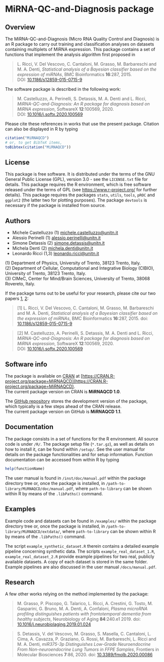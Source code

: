 # MiRNA-QC-and-Diagnosis package

## Overview

The MiRNA-QC-and-Diagnosis (Micro RNA Quality Control and Diagnosis) is an R package to carry out training and classification analyses on datasets containing multiplets of MiRNA expression. This package contains a set of functions that implement the analysis algorithm first proposed in
> L. Ricci, V. Del Vescovo, C. Cantaloni, M. Grasso, M. Barbareschi and M. A. Denti, _Statistical analysis of a Bayesian classifier based on the expression of miRNAs_, BMC Bioinformatics __16__:287, 2015.  
DOI: [10.1186/s12859-015-0715-9](https://dx.doi.org/10.1186/s12859-015-0715-9)

The software package is described in the following work:
> M. Castelluzzo, A. Perinelli, S. Detassis, M. A. Denti and L. Ricci, _MiRNA-QC-and-Diagnosis: An R package for diagnosis based on MiRNA expression_, SoftwareX __12__:100569, 2020.  
DOI: [10.1016/j.softx.2020.100569](https://doi.org/10.1016/j.softx.2020.100569)

Please cite these references in works that use the present package. Citation can also be displayed in R by typing
```R
citation("MiRNAQCD")
# or, to get BibTeX items,
toBibtex(citation("MiRNAQCD"))
```

## License

This package is free software. It is distributed under the terms of the GNU General Public License (GPL), version 3.0 - see the `LICENSE.txt` file for details.
This package requires the R environment, which is free software released under the terms of GPL (see https://www.r-project.org/ for further details).
This package requires the packages `stats`, `utils`, `tools`, `pROC` and `ggplot2` (the latter two for plotting purposes). The package `devtools` is necessary if the package is installed from source.


## Authors

- Michele Castelluzzo (1) michele.castelluzzo@unitn.it
- Alessio Perinelli (1) alessio.perinelli@unitn.it
- Simone Detassis (2) simone.detassis@unitn.it
- Michela Denti (2) michela.denti@unitn.it
- Leonardo Ricci (1,3) leonardo.ricci@unitn.it

(1) Department of Physics, University of Trento, 38123 Trento, Italy.  
(2) Department of Cellular, Computational and Integrative Biology (CIBIO), University of Trento, 38123 Trento, Italy.  
(3) CIMeC, Center for Mind/Brain Sciences, University of Trento, 38068 Rovereto, Italy.

If the package turns out to be useful for your research, please cite our two papers [1](https://dx.doi.org/10.1186/s12859-015-0715-9), [2](https://doi.org/10.1016/j.softx.2020.100569):  
> [1] L. Ricci, V. Del Vescovo, C. Cantaloni, M. Grasso, M. Barbareschi and M. A. Denti, _Statistical analysis of a Bayesian classifier based on the expression of miRNAs_, BMC Bioinformatics __16__:287, 2015. doi: [10.1186/s12859-015-0715-9](https://dx.doi.org/10.1186/s12859-015-0715-9)

> [2] M. Castelluzzo, A. Perinelli, S. Detassis, M. A. Denti and L. Ricci, _MiRNA-QC-and-Diagnosis: An R package for diagnosis based on MiRNA expression_, SoftwareX __12__:100569, 2020.  
DOI: [10.1016/j.softx.2020.100569](https://doi.org/10.1016/j.softx.2020.100569)


## Software info

The package is available on [CRAN](https://CRAN.R-project.org/) at [https://CRAN.R-project.org/package=MiRNAQCD](https://CRAN.R-project.org/package=MiRNAQCD).  
The current package version on CRAN is __MiRNAQCD 1.0__.

The [GitHub repository](https://github.com/LeonardoRicci/MiRNA-QC-and-Diagnosis) stores the development version of the package, which typically is a few steps ahead of the CRAN release.  
The current package version on GitHub is __MiRNAQCD 1.1__.


## Documentation
The package consists in a set of functions for the R environment. All source code is under `/R/`. The package setup file (`*.tar.gz`), as well as details on how to install it, can be found within `/setup/`. See the user manual for details on the package functionalities and for setup information. Function documentation can be accessed from within R by typing
```R
help(functionName)
```
The user manual is found in `/inst/doc/manual.pdf` within the package directory tree or, once the package is installed, in `/path-to-library/MiRNAQCD/doc/manual.pdf`, where `path-to-library` can be shown within R by means of the `.libPaths()` command.


## Examples

Example code and datasets can be found in `/examples/` within the package directory tree or, once the package is installed, in `/path-to-library/MiRNAQCD/extdata/`, where `path-to-library` can be shown within R by means of the `.libPaths()` command.

The script `example_synthetic_dataset.R` therein contains a detailed example pipeline concerning synthetic data. The scripts `example_real_dataset_1.R`, `example_real_dataset_2.R` provide example pipelines for two real, publicly available datasets. A copy of each dataset is stored in the same folder. Example pipelines are also discussed in the user manual `/docs/manual.pdf`.


## Research

A few other works relying on the method implemented by the package:
> M. Grasso, P. Piscopo, G. Talarico, L. Ricci, A. Crestini, G. Tosto, M. Gasparini, G. Bruno, M. A. Denti, A. Confaloni, _Plasma microRNA profiling distinguishes patients with frontotemporal dementia from healthy subjects_, Neurobiology of Aging __84__:240.e1 2019. doi: [10.1016/j.neurobiolaging.2019.01.024](https://dx.doi.org/10.1016/j.neurobiolaging.2019.01.024)

> S. Detassis, V. del Vescovo, M. Grasso, S. Masella, C. Cantaloni, L. Cima, A. Cavazza, P. Graziano, G. Rossi, M. Barbareschi, L. Ricci and M. A. Denti, _miR375-3p Distinguishes Low-Grade Neuroendocrine From Non-neuroendocrine Lung Tumors in FFPE Samples_, Frontiers in Molecular Biosciences __7__:86, 2020. doi: [10.3389/fmolb.2020.00086](https://dx.doi.org/10.3389/fmolb.2020.00086)
